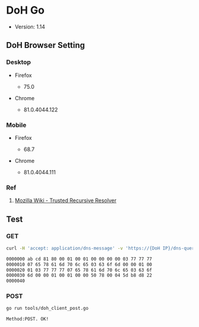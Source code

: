 # DoH Go

* Version: 1.14

## DoH Browser Setting

### Desktop

* Firefox
    * 75.0

* Chrome
    * 81.0.4044.122

### Mobile
* Firefox
    * 68.7

* Chrome
    * 81.0.4044.111

### Ref

1. [Mozilla Wiki - Trusted Recursive Resolver](https://wiki.mozilla.org/Trusted_Recursive_Resolver#network.trr.mode)

## Test

### GET

```bash
curl -H 'accept: application/dns-message' -v 'https://{DoH IP}/dns-query?dns=q80BAAABAAAAAAAAA3d3dwdleGFtcGxlA2NvbQAAAQAB' | hexdump

0000000 ab cd 81 80 00 01 00 01 00 00 00 00 03 77 77 77
0000010 07 65 78 61 6d 70 6c 65 03 63 6f 6d 00 00 01 00
0000020 01 03 77 77 77 07 65 78 61 6d 70 6c 65 03 63 6f
0000030 6d 00 00 01 00 01 00 00 50 78 00 04 5d b8 d8 22
0000040
```

### POST

```bash
go run tools/doh_client_post.go

Method:POST. OK!
```